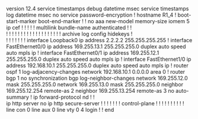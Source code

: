 version 12.4
service timestamps debug datetime msec
service timestamps log datetime msec
no service password-encryption
!
hostname R1_4
!
boot-start-marker
boot-end-marker
!
!
no aaa new-model
memory-size iomem 5
ip cef
!
!
!
!
!
multilink bundle-name authenticated
!
!         
!
!
!
!
!
!
!
!
!
!
!
!
!
!
!
!
!
!
!
archive
 log config
  hidekeys
!         
!
!
!
!
!
!
!
interface Loopback0
 ip address 2.2.2.2 255.255.255.255
!
interface FastEthernet0/0
 ip address 169.255.13.1 255.255.255.0
 duplex auto
 speed auto
 mpls ip
!
interface FastEthernet0/1
 ip address 169.255.12.1 255.255.255.0
 duplex auto
 speed auto
 mpls ip
!
interface FastEthernet1/0
 ip address 192.168.10.1 255.255.255.0
 duplex auto
 speed auto
 mpls ip
!
router ospf 1
 log-adjacency-changes
 network 192.168.10.1 0.0.0.0 area 0
!
router bgp 1
 no synchronization
 bgp log-neighbor-changes
 network 169.255.12.0 mask 255.255.255.0
 network 169.255.13.0 mask 255.255.255.0
 neighbor 169.255.12.254 remote-as 2
 neighbor 169.255.13.254 remote-as 3
 no auto-summary
!
ip forward-protocol nd
!
!         
ip http server
no ip http secure-server
!
!
!
!
!
!
!
control-plane
!
!
!
!
!
!
!
!
!
!
line con 0
line aux 0
line vty 0 4
 login
!
!
end